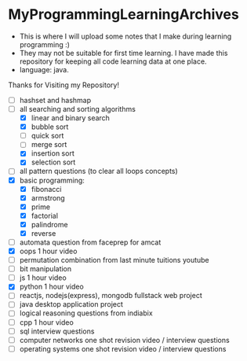 # MyProgrammingLearningArchives

- This is where I will upload some notes that I make during learning programming :)
- They may not be suitable for first time learning. I have made this repository for keeping all code learning data at one place. 
- language: java.

Thanks for Visiting my Repository!

- [ ] hashset and hashmap
- [ ] all searching and sorting algorithms
	- [x] linear and binary search
	- [x] bubble sort
	- [ ] quick sort
	- [ ] merge sort 
	- [x] insertion sort
	- [x] selection sort
- [ ] all pattern questions (to clear all loops concepts)
- [x] basic programming:
	- [x] fibonacci
	- [x] armstrong
	- [x] prime
	- [x] factorial
	- [x] palindrome
	- [x] reverse
- [ ] automata question from faceprep for amcat
- [x] oops 1 hour video
- [ ] permutation combination from last minute tuitions youtube
- [ ] bit manipulation
- [ ] js 1 hour video
- [x] python 1 hour video
- [ ] reactjs, nodejs(express), mongodb fullstack web project
- [ ] java desktop application project
- [ ] logical reasoning questions from indiabix
- [ ] cpp 1 hour video
- [ ] sql interview questions
- [ ] computer networks one shot revision video / interview questions
- [ ] operating systems one shot revision video / interview questions

